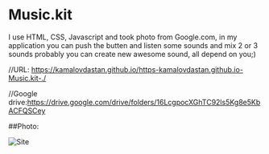 # Music.kit

I use HTML, CSS, Javascript and took photo from Google.com, in my application you can push the butten and listen some sounds and mix 2 or 3 sounds probably you can create new awesome sound, all depend on you;) 

//URL:
https://kamalovdastan.github.io/https-kamalovdastan.github.io-Music.kit-./

//Google drive:https://drive.google.com/drive/folders/16LcgpocXGhTC92ls5Kg8e5KbACFQSCey

##Photo:

![Site](images/Front.png)
